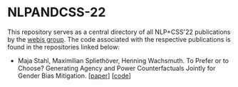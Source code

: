 # NLPANDCSS-22

This repository serves as a central directory of all NLP+CSS'22 publications by the [webis group](https://webis.de). The code associated with the respective publications is found in the repositories linked below:

* Maja Stahl, Maximilian Spliethöver, Henning Wachsmuth. To Prefer or to Choose? Generating Agency and Power Counterfactuals
Jointly for Gender Bias Mitigation. [[paper](#)] [[code](https://github.com/webis-de/nlpandcss22-gender-bias-counterfactuals)]
